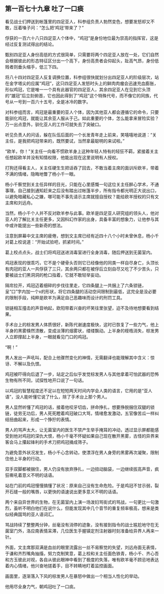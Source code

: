 ## 第一百七十九章 吐了一口痰
看见战士们押送到帐篷里的四足亚人，科参组负责人勃然变色，想要发怒却又不敢，压着嗓子问：“怎么把‘鸡冠’带来了？”

俘获的一百六十八只四足亚人个体中，“鸡冠”是身份地位最为崇高的指挥官，这是经过反复测试得出的结论。

甄别四足亚人身份高低的方式很简单，只需要将两个四足亚人放在一处，它们自然会根据彼此的形态特征区分出一个高下，身份高贵者会仰起头，趾高气昂，身份低贱者则垂头缩手，低三下四。

将八十四对四足亚人反复调换位置，科参组很快就划分出四足亚人的阶级层次，站在金字塔尖的应属“鸡冠”，这只四足亚人发怒时头上的鲜肉肉瘤会迅速充血膨胀，形似鸡冠，它是唯一一个具有此器官的四足亚人，其余四足亚人在见到它头顶的“雄冠”后立刻俯首，它也因此得到了“鸡冠”这个特殊代号，而不像它的同族，代号从一号到一百六十五号，全是冰冷的数字。

对科参组而言，鸡冠是最重要的亚人个体，因为其他亚人都会遵循它的命令，只要能驯化鸡冠，就能让其余亚人服从于己。如此重要的个体，怎么能拿来冒险实验？万一出点意外，驯化亚人的工作可就失去了突破口。

听见负责人的问话，躲在队伍后面的一个长发青年走上前来，笑嘻嘻地说道：“关主任，是我把鸡冠带来的，既然要试，当然拿最聪明的来试啦。”

“欧羊，你！”关主任一向看不惯欧羊身上这种年轻人特有的轻狂不羁，紧接着关主任想起欧羊并没有知情权限，他能出现在这里说明有人授权。

打狗还得看主人，关主任硬生生把话吞了回去，不敢当着主席的面训斥欧羊，带着不满的情绪，隐晦地瞥了杨小千一眼。

杨小千察觉到关主任异样的目光，只能在心里感慨一句这位关主任醉心学术，不通事理。自己接到通知赶来之后没有踏出过帐篷半步，所有指令都光明正大说出口，以避免暗藏私心之嫌，哪可能不事先请示主席就擅自授权？能给欧羊授权的只有文主席和刘远舟。

当然，杨小千个人并不反对欧羊参与此事。欧羊是四足亚人研究组的领头人，他对亚人的了解比关主任更多，又因科幻作家的出身，具备丰富的想象力，让他参与其中或许能提出一些新奇的想法。

注意到屏幕中文主席的疲倦，想到文主席已经有近四十八个小时未曾休息，杨小千对葛上校说道：“开始试验吧，抓紧时间。”

葛上校点点头，战士们将鸡冠送进消毒室进行全身消毒，随后押送到无菌室内。

鸡冠表现的很乖巧，它不是个硬骨头否则它已经像他的同类一样自尽身亡，头顶长有肉冠的亚人一共俘获了三只，其余两只都在被俘后立刻自尽又吃了不少苦头，只要被战士们黑洞洞的枪口指着，它就不敢轻举妄动。

隔帘拉开，鸡冠迈着细碎的步伐往里走，它四条腿上一共捆上了六条锁链，呈“口”字内加一个x的形状，将它四条腿的活动空间限制到最低，这完全是没必要的限制手段，纯粹是欧羊为满足自己恶趣味而设计的刑罚工具。

锁链相互撞击的声音响起，欧阳带着兴奋的坏笑往里张望，迫不及待地想要看到结果。

手术台上的棕发男人体质很好，新陈代谢速度极快，这时已恢复了一些力气，他上半身的黑雾倏然溃散，变成淡薄的烟雾状，缕缕飘动。上半身的桎梏消失，棕发男人立即撑起上半身，一眼就看见门口的鸡冠。

“啊！”

男人发出一声吼叫，配合上他骤然变化的神情，无需翻译也能理解其中含义：惊讶、不解以及仇恨。

鸡冠被吓得向后退了一步，站定之后似乎发觉棕发男人与其他拿着可怕武器的恐怖生物有所不同，试探性地开口说了一句话。

以鸡冠的智慧程度还不足以在短短两天时间内学会人类的语言，它用的是“亚人语”，没人能听懂它说了什么，除了手术台上那个男人。

男人显然听懂了鸡冠的话，接着他咬牙切齿，拼命挣扎，想要挣脱捆住双腿的锁链，徒劳无功后，男人死死瞪着鸡冠破口大骂，情绪愈发激动，五官像苦瓜一样纠结扭曲起来，形成一个狰狞的表情。

男人的骂声太大，让无菌室内的医生不禁产生举手掩耳的冲动，透过显示屏都能感受到他对鸡冠的深仇大恨，杨小千毫不怀疑如果自己现在散开黑雾，古怪的异界来客会马上攥起锋利的手术刀把鸡冠捅成筛子。

为避免意外状况发生，杨小千心念转动，使漂浮在男人身旁的黑雾再次凝聚，限制住他上半身的行动。

双手双脚都被捆住，男人仍没有放弃挣扎，一边扭动脑袋，一边继续拔高声音，疯狂嘶吼着意义不明的话语。

站在门前的鸡冠慢慢搞懂了状况：原来自己没有生命危险。于是鸡冠不甘示弱，裂开石缝一般的嘴唇，以更快的语速说出更多意义不明的话语。

两个来自异世界的生物，在无菌室内上演一场泼妇骂街式的骂战，一句更比一句激烈，虽听不明白他们在说什么，但能发现其中几个音节的重复频率极高，想来是类似经典国骂的亚人语词汇。

骂战持续了整整两分钟，丝毫没有消停的迹象，没有接到指令的战士尴尬地守在无菌室门外，洛应南表情呆滞，几位医生手握镇定剂注射器时刻准备给异界人再来一针。

外面，文主席那双满是血丝的眼里流露出一丝不易察觉的失望，刘远舟面无表情，于谦和齐烈嘴角抽搐，努力克制笑意，葛上校和关主任面色铁青，杨小千、齐心吾和方玉彼此对视，各自从彼此眼神中看到了极度的失落，唯有欧羊毫不顾忌地表达着内心情绪，他兴奋地搓着手，目不转睛地盯着监控画面。

画面里，逐渐落入下风的棕发男人在暴怒中做出一个相当人性化的举动。

他用尽全身力气，朝鸡冠吐了一口痰。

